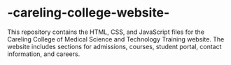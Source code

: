 # -careling-college-website-
This repository contains the HTML, CSS, and JavaScript files for the Careling College of Medical Science and Technology Training website. The website includes sections for admissions, courses, student portal, contact information, and careers.
